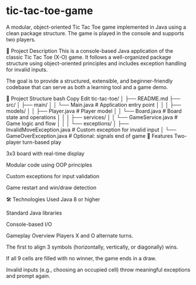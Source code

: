 # tic-tac-toe-game
A modular, object-oriented Tic Tac Toe game implemented in Java using a clean package structure. The game is played in the console and supports two players.

🧾 Project Description
This is a console-based Java application of the classic Tic Tac Toe (X-O) game. It follows a well-organized package structure using object-oriented principles and includes exception handling for invalid inputs.

The goal is to provide a structured, extensible, and beginner-friendly codebase that can serve as both a learning tool and a game demo.

📁 Project Structure
bash
Copy
Edit
tic-tac-toe/
│
├── README.md
├── src/
│   ├── main/
│   │   └── Main.java                  # Application entry point
│   │
│   ├── models/
│   │   ├── Player.java                # Player model
│   │   └── Board.java                 # Board state and operations
│   │
│   ├── services/
│   │   └── GameService.java           # Game logic and flow
│   │
│   └── exceptions/
│       ├── InvalidMoveException.java # Custom exception for invalid input
│       └── GameOverException.java    # Optional: signals end of game
🚀 Features
Two-player turn-based play

3x3 board with real-time display

Modular code using OOP principles

Custom exceptions for input validation

Game restart and win/draw detection

🛠️ Technologies Used
Java 8 or higher

Standard Java libraries

Console-based I/O

 Gameplay Overview
Players X and O alternate turns.

The first to align 3 symbols (horizontally, vertically, or diagonally) wins.

If all 9 cells are filled with no winner, the game ends in a draw.

Invalid inputs (e.g., choosing an occupied cell) throw meaningful exceptions and prompt again.
